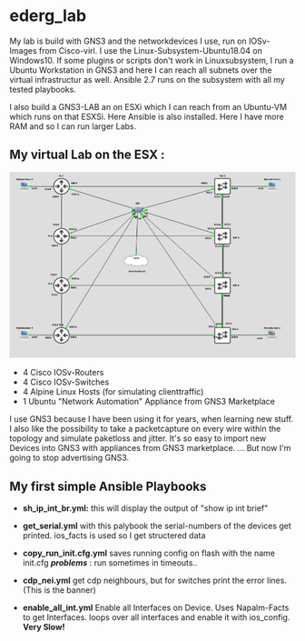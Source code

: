 # ederg_lab
My lab is build with GNS3 and the networkdevices I use, run on IOSv-Images from Cisco-virl. 
I use the Linux-Subsystem-Ubuntu18.04 on Windows10.
If some plugins or scripts don't work in Linuxsubsystem, I run a Ubuntu Workstation in GNS3 and here I can reach all subnets over the virtual infrastructur as well.
Ansible 2.7 runs on the subsystem with all my tested playbooks.

I also build a GNS3-LAB an on ESXi which I can reach from an Ubuntu-VM which runs on that ESXSi. Here Ansible is also installed.
Here I have more RAM and so I can run larger Labs.

## My virtual Lab on the ESX :
![ESX-LAB](GNS3-LAB_ederg.png)
  * 4 Cisco IOSv-Routers
  * 4 Cisco IOSv-Switches
  * 4 Alpine Linux Hosts (for simulating clienttraffic)
  * 1 Ubuntu "Network Automation" Appliance from GNS3 Marketplace

I use GNS3 because I have been using it for years, when learning new stuff. I also like the possibility to take a packetcapture on every wire within the topology and simulate paketloss and jitter.
It's so easy to import new Devices into GNS3 with appliances from GNS3 marketplace. ... But now I'm going to stop advertising GNS3.

## My first simple Ansible Playbooks 

* **sh_ip_int_br.yml:**
    this will display the output of "show ip int brief"

* **get_serial.yml**
    with this palybook the serial-numbers of the devices get printed.
    ios_facts is used so I get structered data

* **copy_run_init.cfg.yml**
   saves running config on flash with the name init.cfg
   ***problems*** : run sometimes in timeouts..

* **cdp_nei.yml**
get cdp neighbours, but for switches print the error lines. (This is the banner)

* **enable_all_int.yml**
Enable all Interfaces on Device.
Uses Napalm-Facts to get Interfaces. loops over all interfaces and enable it with ios_config.
**Very Slow!**
